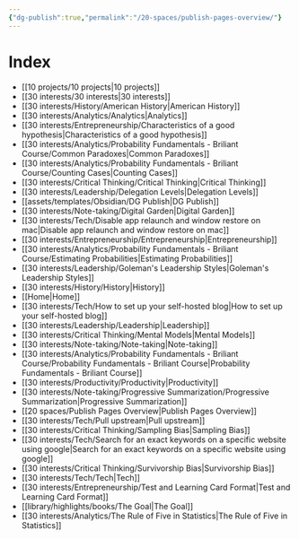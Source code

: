 ```yaml
---
{"dg-publish":true,"permalink":"/20-spaces/publish-pages-overview/"}
---
```



# Index
- [[10 projects/10 projects\|10 projects]]
- [[30 interests/30 interests\|30 interests]]
- [[30 interests/History/American History\|American History]]
- [[30 interests/Analytics/Analytics\|Analytics]]
- [[30 interests/Entrepreneurship/Characteristics of a good hypothesis\|Characteristics of a good hypothesis]]
- [[30 interests/Analytics/Probability Fundamentals - Briliant Course/Common Paradoxes\|Common Paradoxes]]
- [[30 interests/Analytics/Probability Fundamentals - Briliant Course/Counting Cases\|Counting Cases]]
- [[30 interests/Critical Thinking/Critical Thinking\|Critical Thinking]]
- [[30 interests/Leadership/Delegation Levels\|Delegation Levels]]
- [[assets/templates/Obsidian/DG Publish\|DG Publish]]
- [[30 interests/Note-taking/Digital Garden\|Digital Garden]]
- [[30 interests/Tech/Disable app relaunch and window restore on mac\|Disable app relaunch and window restore on mac]]
- [[30 interests/Entrepreneurship/Entrepreneurship\|Entrepreneurship]]
- [[30 interests/Analytics/Probability Fundamentals - Briliant Course/Estimating Probabilities\|Estimating Probabilities]]
- [[30 interests/Leadership/Goleman's Leadership Styles\|Goleman's Leadership Styles]]
- [[30 interests/History/History\|History]]
- [[Home\|Home]]
- [[30 interests/Tech/How to set up your self-hosted blog\|How to set up your self-hosted blog]]
- [[30 interests/Leadership/Leadership\|Leadership]]
- [[30 interests/Critical Thinking/Mental Models\|Mental Models]]
- [[30 interests/Note-taking/Note-taking\|Note-taking]]
- [[30 interests/Analytics/Probability Fundamentals - Briliant Course/Probability Fundamentals - Briliant Course\|Probability Fundamentals - Briliant Course]]
- [[30 interests/Productivity/Productivity\|Productivity]]
- [[30 interests/Note-taking/Progressive Summarization/Progressive Summarization\|Progressive Summarization]]
- [[20 spaces/Publish Pages Overview\|Publish Pages Overview]]
- [[30 interests/Tech/Pull upstream\|Pull upstream]]
- [[30 interests/Critical Thinking/Sampling Bias\|Sampling Bias]]
- [[30 interests/Tech/Search for an exact keywords on a specific website using google\|Search for an exact keywords on a specific website using google]]
- [[30 interests/Critical Thinking/Survivorship Bias\|Survivorship Bias]]
- [[30 interests/Tech/Tech\|Tech]]
- [[30 interests/Entrepreneurship/Test and Learning Card Format\|Test and Learning Card Format]]
- [[library/highlights/books/The Goal\|The Goal]]
- [[30 interests/Analytics/The Rule of Five in Statistics\|The Rule of Five in Statistics]]



